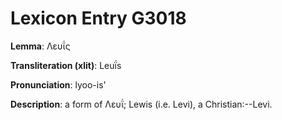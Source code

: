 # Lexicon Entry G3018

**Lemma**: Λευΐς

**Transliteration (xlit)**: Leuḯs

**Pronunciation**: lyoo-is'

**Description**:
a form of Λευΐ; Lewis (i.e. Levi), a Christian:--Levi.
